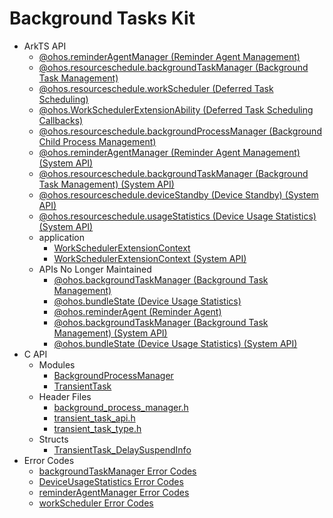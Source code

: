 # Background Tasks Kit<!--background-tasks-api-->

- ArkTS API<!--background-tasks-arkts-->
  - [@ohos.reminderAgentManager (Reminder Agent Management)](js-apis-reminderAgentManager.md)
  - [@ohos.resourceschedule.backgroundTaskManager (Background Task Management)](js-apis-resourceschedule-backgroundTaskManager.md)
  - [@ohos.resourceschedule.workScheduler (Deferred Task Scheduling)](js-apis-resourceschedule-workScheduler.md)
  - [@ohos.WorkSchedulerExtensionAbility (Deferred Task Scheduling Callbacks)](js-apis-WorkSchedulerExtensionAbility.md)
  - [@ohos.resourceschedule.backgroundProcessManager (Background Child Process Management)](js-apis-backgroundProcessManager.md)
  <!--Del-->
  - [@ohos.reminderAgentManager (Reminder Agent Management) (System API)](js-apis-reminderAgentManager-sys.md)
  - [@ohos.resourceschedule.backgroundTaskManager (Background Task Management) (System API)](js-apis-resourceschedule-backgroundTaskManager-sys.md)
  - [@ohos.resourceschedule.deviceStandby (Device Standby) (System API)](js-apis-resourceschedule-deviceStandby-sys.md)
  - [@ohos.resourceschedule.usageStatistics (Device Usage Statistics) (System API)](js-apis-resourceschedule-deviceUsageStatistics-sys.md)
  <!--DelEnd-->
  - application<!--background-tasks-arkts-application-->
    - [WorkSchedulerExtensionContext](js-apis-inner-application-WorkSchedulerExtensionContext.md)
    <!--Del-->
    - [WorkSchedulerExtensionContext (System API)](js-apis-inner-application-WorkSchedulerExtensionContext-sys.md)
    <!--DelEnd-->
  - APIs No Longer Maintained<!--background-tasks-arkts-dep-->
    - [@ohos.backgroundTaskManager (Background Task Management)](js-apis-backgroundTaskManager.md)
    - [@ohos.bundleState (Device Usage Statistics)](js-apis-deviceUsageStatistics.md)
    - [@ohos.reminderAgent (Reminder Agent)](js-apis-reminderAgent.md)
    <!--Del-->
    - [@ohos.backgroundTaskManager (Background Task Management) (System API)](js-apis-backgroundTaskManager-sys.md)
    - [@ohos.bundleState (Device Usage Statistics) (System API)](js-apis-deviceUsageStatistics-sys.md)
    <!--DelEnd-->
- C API<!--background-tasks-c-->
  - Modules<!--background-tasks-module-->
    - [BackgroundProcessManager](capi-backgroundprocessmanager.md)
    - [TransientTask](capi-transienttask.md)
  - Header Files<!--background-tasks-headerfile-->
    - [background_process_manager.h](capi-background-process-manager-h.md)
    - [transient_task_api.h](capi-transient-task-api-h.md)
    - [transient_task_type.h](capi-transient-task-type-h.md)
  - Structs<!--background-tasks-struct-->
    - [TransientTask_DelaySuspendInfo](capi-transienttask-transienttask-delaysuspendinfo.md)
- Error Codes<!--background-tasks-arkts-errcode-->
  - [backgroundTaskManager Error Codes](errorcode-backgroundTaskMgr.md)
  <!--Del-->
  - [DeviceUsageStatistics Error Codes](errorcode-DeviceUsageStatistics.md)
  <!--DelEnd-->
  - [reminderAgentManager Error Codes](errorcode-reminderAgentManager.md)
  - [workScheduler Error Codes](errorcode-workScheduler.md)
